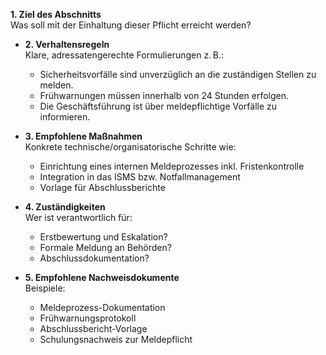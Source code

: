 
**1. Ziel des Abschnitts**  
  Was soll mit der Einhaltung dieser Pflicht erreicht werden?

- **2. Verhaltensregeln**  
  Klare, adressatengerechte Formulierungen z. B.:
  - Sicherheitsvorfälle sind unverzüglich an die zuständigen Stellen zu melden.
  - Frühwarnungen müssen innerhalb von 24 Stunden erfolgen.
  - Die Geschäftsführung ist über meldepflichtige Vorfälle zu informieren.

- **3. Empfohlene Maßnahmen**  
  Konkrete technische/organisatorische Schritte wie:
  - Einrichtung eines internen Meldeprozesses inkl. Fristenkontrolle
  - Integration in das ISMS bzw. Notfallmanagement
  - Vorlage für Abschlussberichte

- **4. Zuständigkeiten**  
  Wer ist verantwortlich für:
  - Erstbewertung und Eskalation?
  - Formale Meldung an Behörden?
  - Abschlussdokumentation?

- **5. Empfohlene Nachweisdokumente**  
  Beispiele:
  - Meldeprozess-Dokumentation
  - Frühwarnungsprotokoll
  - Abschlussbericht-Vorlage
  - Schulungsnachweis zur Meldepflicht
